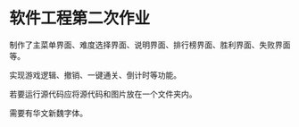 软件工程第二次作业
===========

制作了主菜单界面、难度选择界面、说明界面、排行榜界面、胜利界面、失败界面等。

实现游戏逻辑、撤销、一键通关、倒计时等功能。

若要运行源代码应将源代码和图片放在一个文件夹内。

需要有华文新魏字体。

<!--
**Actung10/Actung10** is a ✨ _special_ ✨ repository because its `README.md` (this file) appears on your GitHub profile.

Here are some ideas to get you started:

- 🔭 I’m currently working on ...
- 🌱 I’m currently learning ...
- 👯 I’m looking to collaborate on ...
- 🤔 I’m looking for help with ...
- 💬 Ask me about ...
- 📫 How to reach me: ...
- 😄 Pronouns: ...
- ⚡ Fun fact: ...
-->
